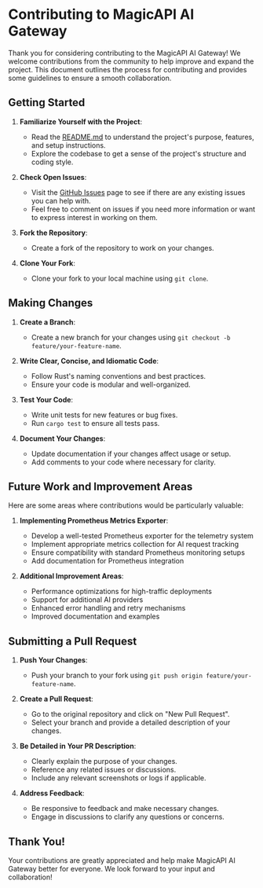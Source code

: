 # Contributing to MagicAPI AI Gateway

Thank you for considering contributing to the MagicAPI AI Gateway! We welcome contributions from the community to help improve and expand the project. This document outlines the process for contributing and provides some guidelines to ensure a smooth collaboration.

## Getting Started

1. **Familiarize Yourself with the Project**: 
   - Read the [README.md](../README.md) to understand the project's purpose, features, and setup instructions.
   - Explore the codebase to get a sense of the project's structure and coding style.

2. **Check Open Issues**:
   - Visit the [GitHub Issues](https://github.com/MagicAPI/ai-gateway/issues) page to see if there are any existing issues you can help with.
   - Feel free to comment on issues if you need more information or want to express interest in working on them.

3. **Fork the Repository**:
   - Create a fork of the repository to work on your changes.

4. **Clone Your Fork**:
   - Clone your fork to your local machine using `git clone`.

## Making Changes

1. **Create a Branch**:
   - Create a new branch for your changes using `git checkout -b feature/your-feature-name`.

2. **Write Clear, Concise, and Idiomatic Code**:
   - Follow Rust's naming conventions and best practices.
   - Ensure your code is modular and well-organized.

3. **Test Your Code**:
   - Write unit tests for new features or bug fixes.
   - Run `cargo test` to ensure all tests pass.

4. **Document Your Changes**:
   - Update documentation if your changes affect usage or setup.
   - Add comments to your code where necessary for clarity.

## Future Work and Improvement Areas

Here are some areas where contributions would be particularly valuable:

1. **Implementing Prometheus Metrics Exporter**:
   - Develop a well-tested Prometheus exporter for the telemetry system
   - Implement appropriate metrics collection for AI request tracking
   - Ensure compatibility with standard Prometheus monitoring setups
   - Add documentation for Prometheus integration

2. **Additional Improvement Areas**:
   - Performance optimizations for high-traffic deployments
   - Support for additional AI providers
   - Enhanced error handling and retry mechanisms
   - Improved documentation and examples

## Submitting a Pull Request

1. **Push Your Changes**:
   - Push your branch to your fork using `git push origin feature/your-feature-name`.

2. **Create a Pull Request**:
   - Go to the original repository and click on "New Pull Request".
   - Select your branch and provide a detailed description of your changes.

3. **Be Detailed in Your PR Description**:
   - Clearly explain the purpose of your changes.
   - Reference any related issues or discussions.
   - Include any relevant screenshots or logs if applicable.

4. **Address Feedback**:
   - Be responsive to feedback and make necessary changes.
   - Engage in discussions to clarify any questions or concerns.

## Thank You!

Your contributions are greatly appreciated and help make MagicAPI AI Gateway better for everyone. We look forward to your input and collaboration! 